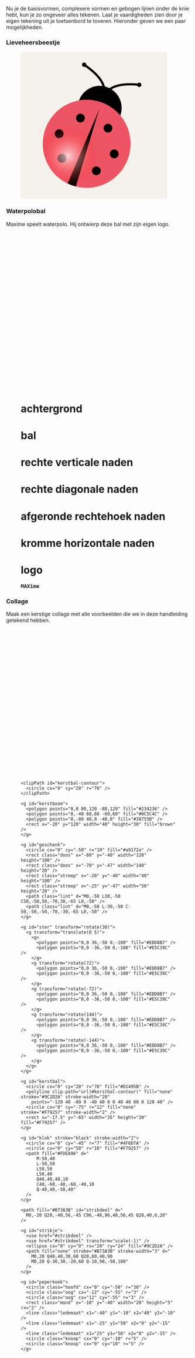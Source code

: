Nu je de basisvormen, complexere vormen en gebogen lijnen onder de knie hebt, kun je zo ongeveer alles tekenen. Laat je vaardigheden zien door je eigen tekening uit je toetsenbord te toveren. Hieronder geven we een paar mogelijkheden.

### Lieveheersbeestje

<figure>
<svg id="ladybug" xmlns="http://www.w3.org/2000/svg" version="1.1" width="400px" height="400px" viewBox="-100 -100 200 200">

  <defs>
    <clipPath id="lichaam-contour">
      <circle cx="0" cy="40" r="60" />
    </clipPath>
    <radialGradient id="ladybug-light" cx="0.35" cy="0.70" r="0.35">
      <stop offset="0%" stop-color="rgb(255,255,255,0.75)" />
      <stop offset="100%" stop-color="rgb(255,0,0,0.0)" />
    </radialGradient>
  </defs>

  <rect x="-100" y="-100" width="200" height="200" fill="#F5F1EB" />

  <g transform="translate(-10,-15)">
  <g transform="rotate(20,0,40)">
  <circle class="hoofd" cx="0" cy="-12" r="30" fill="black" />
  <circle class="lichaam" cx="0" cy="40" r="60" fill="#ee5564" />
  <polygon fill="black" points="0,-10 6,100 -6,100" clip-path="url(#lichaam-contour)" />
  <circle cx="-20" cy="10" r="6" fill="black" />
  <circle cx="20" cy="10" r="6" fill="black" />
  <circle cx="-40" cy="40" r="6" fill="black" />
  <circle cx="40" cy="40" r="6" fill="black" />
  <circle cx="-25" cy="70" r="6" fill="black" />
  <circle cx="25" cy="70" r="6" fill="black" />
  <circle cx="-40" cy="-60" r="3" fill="black" />
  <circle cx="40" cy="-60" r="3" fill="black" />

  <path stroke="black" stroke-width="3" d="M0,-27 Q0,-50,-40,-60" fill="none" />
  <path stroke="black" stroke-width="3" d="M0,-27 Q0,-50,40,-60" fill="none" />
  <circle cx="0" cy="40" r="60" fill="url(#ladybug-light)"/>
  </g>
  </g>

</svg>
</figure>

### Waterpolobal

Maxime speelt waterpolo. Hij ontwierp deze bal met zijn eigen logo.

<figure>
<svg id="water_polo" xmlns="http://www.w3.org/2000/svg" width="430px" height="430px" viewBox="-215 -215 430 430">

  <defs>
    <clipPath id="bal">
      <circle cx="0" cy="0" r="200" />
    </clipPath>
  </defs>
  
  <style>
    text {
      text-anchor: middle;
      dominant-baseline: middle;
      font-family: consolas, monospace;
      font-weight: bold;
    }
  </style>

  # achtergrond
  <rect x="-215" y="-215" width="430" height="430" fill="#F5F1EB" />
  
  # bal
  <circle cx="0" cy="0" r="200" fill="#fabd12" stroke="black" stroke-width="1"/>

  # rechte verticale naden
  <line clip-path="url(#bal)" x1="-127.28" y1="180" x2="-127.28" y2="-180" stroke="black" stroke-width="5" />
  <line clip-path="url(#bal)" x1="127.28" y1="180" x2="127.28" y2="-180" stroke="black" stroke-width="5" />

  # rechte diagonale naden
  <line clip-path="url(#bal)" x1="-68.40" y1="-187.94" x2="68.40" y2="187.94" stroke="black" stroke-width="5" />
  <line clip-path="url(#bal)" x1="68.40" y1="-187.94" x2="-68.40" y2="187.93" stroke="black" stroke-width="5" />

  # afgeronde rechtehoek naden
  <path stroke="#333333" stroke-width="5" fill="#fabd12" stroke-linecap="round"
    d="M-127.28,-127.28 L127.28,-127.28 A180,180,0,0,1,127.28,127.28 L-127.28,127.28 A180,180,0,0,1,-127.28,-127.28" />

  # kromme horizontale naden
  <path d="M-177.265,-31.256 Q0,-80,177.265,-31.256" fill="none" stroke="black" stroke-width="5" />
  <path d="M-177.265,31.256 Q0,80,177.265,31.256" fill="none" stroke="black" stroke-width="5" />

  # logo
  <text x="0" y="4" fill="black" font-size="75">MAXime</text>
  
</svg>
</figure>

### Collage

Maak een kerstige collage met alle voorbeelden die we in deze handleiding getekend hebben.

<figure>
<svg id="collage" xmlns="http://www.w3.org/2000/svg" version="1.1" width="400px" height="400px" viewBox="-100 -100 200 200">

  <style>
    #geschenk .doos {
      fill: #d1495b;
      stroke: black;
      stroke-width: 2px;
    }
    #geschenk .streep {
      fill: white;
      stroke: black;
      stroke-width: 2px;
    }
    #geschenk .lint {
      stroke: #b73a3b;
      stroke-width: 4px;
      fill: none;
    }

    #peperkoek .hoofd {
      fill: #cd803d;
    }
    #peperkoek .oog {
      fill: white;
    }
    #peperkoek .mond {
      fill: none;
      stroke: white;
      stroke-width: 2px;
    }
    #peperkoek .ledemaat {
      stroke: #cd803d;
      stroke-width: 35px;
      stroke-linecap: round;
    }

  </style>

  <defs>

    <clipPath id="kerstbal-contour">
      <circle cx="0" cy="20" r="70" />
    </clipPath>

    <g id="kerstboom">
      <polygon points="0,0 80,120 -80,120" fill="#234236" />
      <polygon points="0,-40 60,60 -60,60" fill="#0C5C4C" />
      <polygon points="0,-80 40,0 -40,0" fill="#38755B" />
      <rect x="-20" y="120" width="40" height="30" fill="brown" />
    </g>

    <g id="geschenk">
      <circle cx="0" cy="-50" r="10" fill="#a9172a" />
      <rect class="doos" x="-60" y="-40" width="120" height="100" />
      <rect class="doos" x="-70" y="-47" width="140" height="20" />
      <rect class="streep" x="-20" y="-40" width="40" height="100" />
      <rect class="streep" x="-25" y="-47" width="50" height="20" />
      <path class="lint" d="M0,-50 L30,-50 C50,-50,50,-70,30,-65 L0,-50" />
      <path class="lint" d="M0,-50 L-30,-50 C-50,-50,-50,-70,-30,-65 L0,-50" />
    </g>

    <g id="ster" transform="rotate(30)">
      <g transform="translate(0 5)">
        <g>
          <polygon points="0,0 36,-50 0,-100" fill="#EDD8B7" />
          <polygon points="0,0 -36,-50 0,-100" fill="#E5C39C" />
        </g>
        <g transform="rotate(72)">
          <polygon points="0,0 36,-50 0,-100" fill="#EDD8B7" />
          <polygon points="0,0 -36,-50 0,-100" fill="#E5C39C" />
        </g>
        <g transform="rotate(-72)">
          <polygon points="0,0 36,-50 0,-100" fill="#EDD8B7" />
          <polygon points="0,0 -36,-50 0,-100" fill="#E5C39C" />
        </g>
        <g transform="rotate(144)">
          <polygon points="0,0 36,-50 0,-100" fill="#EDD8B7" />
          <polygon points="0,0 -36,-50 0,-100" fill="#E5C39C" />
        </g>
        <g transform="rotate(-144)">
          <polygon points="0,0 36,-50 0,-100" fill="#EDD8B7" />
          <polygon points="0,0 -36,-50 0,-100" fill="#E5C39C" />
        </g>
      </g>
    </g>

    <g id="kerstbal">
      <circle cx="0" cy="20" r="70" fill="#D1495B" />
      <polyline clip-path="url(#kerstbal-contour)" fill="none" stroke="#9C2D2A" stroke-width="20"
        points="-120 40 -80 0 -40 40 0 0 40 40 80 0 120 40" />
      <circle cx="0" cy="-75" r="12" fill="none" stroke="#F79257" stroke-width="2" />
      <rect x="-17.5" y="-65" width="35" height="20" fill="#F79257" />
    </g>

    <g id="klok" stroke="black" stroke-width="2">
      <circle cx="0" cy="-45" r="7" fill="#4F6D7A" />
      <circle cx="0" cy="50" r="10" fill="#F79257" />
      <path fill="#FDEA96" d="
          M-50,40
          L-50,50
          L50,50
          L50,40
          Q40,40,40,10
          C40,-60,-40,-60,-40,10
          Q-40,40,-50,40"
      />
    </g>

    <path fill="#B73A3B" id="strikdeel" d="
      M0,-20 Q28,-40,56,-45 C96,-48,96,48,56,45 Q28,40,0,20"
    />

    <g id="strikje">
      <use href="#strikdeel" />
      <use href="#strikdeel" transform="scale(-1)" />
      <ellipse cx="0" cy="0" rx="20" ry="24" fill="#9C2D2A" />
      <path fill="none" stroke="#B73A3B" stroke-width="3" d="
        M0,20 Q40,40,30,60 Q20,80,40,90
        M0,20 Q-30,30,-20,60 Q-10,90,-50,100"
      />
    </g>

    <g id="peperkoek">
      <circle class="hoofd" cx="0" cy="-50" r="30" />
      <circle class="oog" cx="-12" cy="-55" r="3" />
      <circle class="oog" cx="12" cy="-55" r="3" />
      <rect class="mond" x="-10" y="-40" width="20" height="5" rx="2" />
      <line class="ledemaat" x1="-40" y1="-10" x2="40" y2="-10" />
      <line class="ledemaat" x1="-25" y1="50" x2="0" y2="-15" />
      <line class="ledemaat" x1="25" y1="50" x2="0" y2="-15" />
      <circle class="knoop" cx="0" cy="-10" r="5" />
      <circle class="knoop" cx="0" cy="10" r="5" />
    </g>


  </defs>

  <rect x="-100" y="-100" width="200" height="200" fill="#F5F1EB" />
  <use href="#kerstboom" x="0" y="-30" transform="scale(0.8)" />
  <use href="#geschenk" x="-220" y="365" transform="scale(0.22)" />
  <use href="#geschenk" x="-220" y="535" transform="scale(0.16)" />
  <use href="#ster" x="0" y="-590" transform="scale(0.14)" />
  <use href="#kerstbal" x="60" y="-320" transform="scale(0.12)" />
  <use href="#kerstbal" x="-100" y="-20" transform="scale(0.12)" />
  <use href="#kerstbal" x="-200" y="420" transform="scale(0.12)" />
  <use href="#kerstbal" x="180" y="340" transform="scale(0.12)" />
  <use href="#klok" x="80" y="-100" transform="scale(0.12)" />
  <use href="#klok" x="40" y="500" transform="scale(0.12)" />
  <use href="#strikje" x="180" y="120" transform="scale(0.12)" />
  <use href="#peperkoek" x="130" y="50" transform="rotate(20) scale(0.6)" />
</svg>
</figure>

